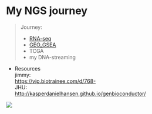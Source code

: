 # My NGS journey

> Journey:
>
> * [RNA-seq](https://github.com/LuchaoQi/NGS/tree/master/rna-seq)
> * [GEO_GSEA](https://github.com/LuchaoQi/NGS/tree/master/GEO_GSEA)
> * TCGA
> * my DNA-streaming



* Resources  
jimmy:  
<https://vip.biotrainee.com/d/768->  
JHU:  
<http://kasperdanielhansen.github.io/genbioconductor/>

![](https://media.giphy.com/media/QYPvVL1CheVXO/giphy.gif)
